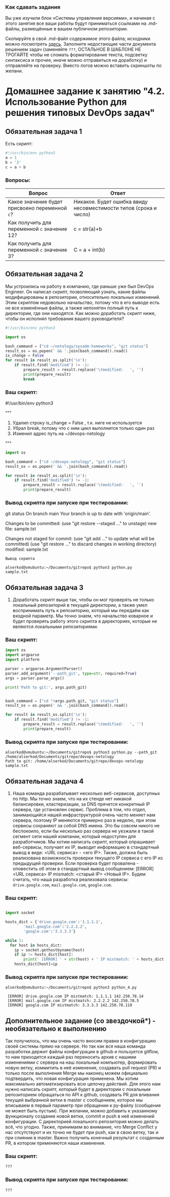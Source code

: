 ### Как сдавать задания

Вы уже изучили блок «Системы управления версиями», и начиная с этого занятия все ваши работы будут приниматься ссылками на .md-файлы, размещённые в вашем публичном репозитории.

Скопируйте в свой .md-файл содержимое этого файла; исходники можно посмотреть [здесь](https://raw.githubusercontent.com/netology-code/sysadm-homeworks/devsys10/04-script-02-py/README.md). Заполните недостающие части документа решением задач (заменяйте `???`, ОСТАЛЬНОЕ В ШАБЛОНЕ НЕ ТРОГАЙТЕ чтобы не сломать форматирование текста, подсветку синтаксиса и прочее, иначе можно отправиться на доработку) и отправляйте на проверку. Вместо логов можно вставить скриншоты по желани.

# Домашнее задание к занятию "4.2. Использование Python для решения типовых DevOps задач"

## Обязательная задача 1

Есть скрипт:
```python
#!/usr/bin/env python3
a = 1
b = '2'
c = a + b
```

### Вопросы:
| Вопрос  | Ответ |
| ------------- | ------------- |
| Какое значение будет присвоено переменной `c`?  | Никакое. Будет ошибка ввиду несовместимости типов (срока и число)  |
| Как получить для переменной `c` значение 12?  | c = str(a)+b  |
| Как получить для переменной `c` значение 3?  | С = a + int(b)  |

## Обязательная задача 2
Мы устроились на работу в компанию, где раньше уже был DevOps Engineer. Он написал скрипт, позволяющий узнать, какие файлы модифицированы в репозитории, относительно локальных изменений. Этим скриптом недовольно начальство, потому что в его выводе есть не все изменённые файлы, а также непонятен полный путь к директории, где они находятся. Как можно доработать скрипт ниже, чтобы он исполнял требования вашего руководителя?

```python
#!/usr/bin/env python3

import os

bash_command = ["cd ~/netology/sysadm-homeworks", "git status"]
result_os = os.popen(' && '.join(bash_command)).read()
is_change = False
for result in result_os.split('\n'):
    if result.find('modified') != -1:
        prepare_result = result.replace('\tmodified:   ', '')
        print(prepare_result)
        break
```

### Ваш скрипт:

#!/usr/bin/env python3

"""
1. Удалил строку is_change = False  , т.к. ниге не используется
2. Убрал break, потому что с ним цикл выполнится только один раз
3. Изменил адрес путь на ~/devops-netology

"""

```python
import os

bash_command = ["cd ~/devops-netology", "git status"]
result_os = os.popen(' && '.join(bash_command)).read()

for result in result_os.split('\n'):
    if result.find('modified') != -1:
        prepare_result = result.replace('\tmodified:   ', '')
        print(prepare_result)
```

### Вывод скрипта при запуске при тестировании:
git status 
On branch main
Your branch is up to date with 'origin/main'.

Changes to be committed:
  (use "git restore --staged <file>..." to unstage)
	new file:   sample.txt

Changes not staged for commit:
  (use "git add <file>..." to update what will be committed)
  (use "git restore <file>..." to discard changes in working directory)
	modified:   sample.txt




```
Вывод скрипта

alserkod@vmubuntu:~/Documents/gitrepo$ python3 python.py 
sample.txt
```

## Обязательная задача 3
1. Доработать скрипт выше так, чтобы он мог проверять не только локальный репозиторий в текущей директории, а также умел воспринимать путь к репозиторию, который мы передаём как входной параметр. Мы точно знаем, что начальство коварное и будет проверять работу этого скрипта в директориях, которые не являются локальными репозиториями.

### Ваш скрипт:
```python
import os
import argparse
import platform

parser = argparse.ArgumentParser()
parser.add_argument('--path_git', type=str, required=True)
args = parser.parse_args()

print('Path to git:', args.path_git)


bash_command = ["cd "+args.path_git, "git status"]
result_os = os.popen(' && '.join(bash_command)).read()

for result in result_os.split('\n'):
    if result.find('modified') != -1:
        prepare_result = result.replace('\tmodified:   ', '')
        print(prepare_result)


```

### Вывод скрипта при запуске при тестировании:


```
alserkod@vmubuntu:~/Documents/gitrepo$ python3 python.py --path_git /home/alserkod/Documents/gitrepo/devops-netology
Path to git: /home/alserkod/Documents/gitrepo/devops-netology
sample.txt
```

## Обязательная задача 4
1. Наша команда разрабатывает несколько веб-сервисов, доступных по http. Мы точно знаем, что на их стенде нет никакой балансировки, кластеризации, за DNS прячется конкретный IP сервера, где установлен сервис. Проблема в том, что отдел, занимающийся нашей инфраструктурой очень часто меняет нам сервера, поэтому IP меняются примерно раз в неделю, при этом сервисы сохраняют за собой DNS имена. Это бы совсем никого не беспокоило, если бы несколько раз сервера не уезжали в такой сегмент сети нашей компании, который недоступен для разработчиков. Мы хотим написать скрипт, который опрашивает веб-сервисы, получает их IP, выводит информацию в стандартный вывод в виде: <URL сервиса> - <его IP>. Также, должна быть реализована возможность проверки текущего IP сервиса c его IP из предыдущей проверки. Если проверка будет провалена - оповестить об этом в стандартный вывод сообщением: [ERROR] <URL сервиса> IP mismatch: <старый IP> <Новый IP>. Будем считать, что наша разработка реализовала сервисы: `drive.google.com`, `mail.google.com`, `google.com`.

### Ваш скрипт:
```python

import socket

hosts_dict = {'drive.google.com':'1.1.1.1',
		'mail.google.com':'2.2.2.2', 
		'google.com':'3.3.3.3'}

while 1:
  for host in hosts_dict:
    ip = socket.gethostbyname(host)
    if ip != hosts_dict[host]:
        print(' [ERROR] ' + str(host) + ' IP mistmatch: ' + hosts_dict[host] + ' ' + ip)
    hosts_dict[host]=ip
```

### Вывод скрипта при запуске при тестировании:

```
alserkod@vmubuntu:~/Documents/gitrepo$ python3 python_4.py 

 [ERROR] drive.google.com IP mistmatch: 1.1.1.1 142.250.78.14
 [ERROR] mail.google.com IP mistmatch: 2.2.2.2 142.250.78.5
 [ERROR] google.com IP mistmatch: 3.3.3.3 142.250.78.110
```

## Дополнительное задание (со звездочкой*) - необязательно к выполнению

Так получилось, что мы очень часто вносим правки в конфигурацию своей системы прямо на сервере. Но так как вся наша команда разработки держит файлы конфигурации в github и пользуется gitflow, то нам приходится каждый раз переносить архив с нашими изменениями с сервера на наш локальный компьютер, формировать новую ветку, коммитить в неё изменения, создавать pull request (PR) и только после выполнения Merge мы наконец можем официально подтвердить, что новая конфигурация применена. Мы хотим максимально автоматизировать всю цепочку действий. Для этого нам нужно написать скрипт, который будет в директории с локальным репозиторием обращаться по API к github, создавать PR для вливания текущей выбранной ветки в master с сообщением, которое мы вписываем в первый параметр при обращении к py-файлу (сообщение не может быть пустым). При желании, можно добавить к указанному функционалу создание новой ветки, commit и push в неё изменений конфигурации. С директорией локального репозитория можно делать всё, что угодно. Также, принимаем во внимание, что Merge Conflict у нас отсутствуют и их точно не будет при push, как в свою ветку, так и при слиянии в master. Важно получить конечный результат с созданным PR, в котором применяются наши изменения. 

### Ваш скрипт:
```python
???
```

### Вывод скрипта при запуске при тестировании:
```
???
```